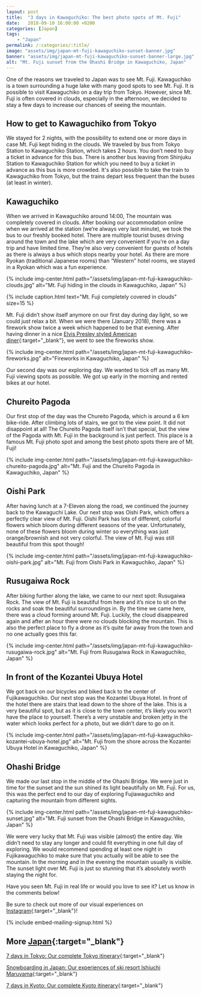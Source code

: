 ```yaml
---
layout: post
title:  "3 days in Kawaguchiko: The best photo spots of Mt. Fuji"
date:   2018-09-10 16:00:00 +0200
categories: [Japan]
tags:
    - "Japan"
permalink: /:categories/:title/
image: "assets/img/japan-mt-fuji-kawaguchiko-sunset-banner.jpg"
banner: "assets/img/japan-mt-fuji-kawaguchiko-sunset-banner-large.jpg"
alt: "Mt. Fuji sunset from the Ohashi Bridge in Kawaguchiko, Japan"
---
```


One of the reasons we traveled to Japan was to see Mt. Fuji. Kawaguchiko is a town surrounding a huge lake with many good spots to see Mt. Fuji. It is possible to visit Kawaguchiko on a day trip from Tokyo. However, since Mt. Fuji is often covered in clouds, especially in the afternoon, we decided to stay a few days to increase our chances of seeing the mountain.  

## How to get to Kawaguchiko from Tokyo

We stayed for 2 nights, with the possibility to extend one or more days in case Mt. Fuji kept hiding in the clouds. We traveled by bus from Tokyo Station to Kawaguchiko Station, which takes 2 hours. You don’t need to buy a ticket in advance for this bus. There is another bus leaving from Shinjuku Station to Kawaguchiko Station for which you need to buy a ticket in advance as this bus is more crowded. It's also possible to take the train to Kawaguchiko from Tokyo, but the trains depart less frequent than the buses (at least in winter). 

## Kawaguchiko 

When we arrived in Kawaguchiko around 14:00, The mountain was completely covered in clouds. After booking our accommodation online when we arrived at the station (we’re always very last minute), we took the bus to our freshly booked hotel. There are multiple tourist buses driving around the town and the lake which are very convenient if you’re on a day trip and have limited time. They’re also very convenient for guests of hotels as there is always a bus which stops nearby your hotel. As there are more Ryokan (traditional Japanese rooms) than “Western” hotel rooms, we stayed in a Ryokan which was a fun experience.  

{% include img-center.html path="/assets/img/japan-mt-fuji-kawaguchiko-clouds.jpg" alt="Mt. Fuji hiding in the clouds in Kawaguchiko, Japan" %}

{% include caption.html text="Mt. Fuji completely covered in clouds" size=15 %}

Mt. Fuji didn’t show itself anymore on our first day during day light, so we could just relax a bit. When we were there (January 2018), there was a firework show twice a week which happened to be that evening. After having dinner in a nice [Elvis Presley styled American diner][restaurant kawaguchiko]{:target="_blank"}, we went to see the fireworks show. 

{% include img-center.html path="/assets/img/japan-mt-fuji-kawaguchiko-fireworks.jpg" alt="Fireworks in Kawaguchiko, Japan" %}

Our second day was our exploring day. We wanted to tick off as many Mt. Fuji viewing spots as possible. We got up early in the morning and rented bikes at our hotel. 

## Chureito Pagoda

Our first stop of the day was the Chureito Pagoda, which is around a 6 km bike-ride. After climbing lots of stairs, we got to the view point. It did not disappoint at all! The Chureito Pagoda itself isn’t that special, but the view of the Pagoda with Mt. Fuji in the background is just perfect. This place is a famous Mt. Fuji photo spot and among the best photo spots there are of Mt. Fuji!

{% include img-center.html path="/assets/img/japan-mt-fuji-kawaguchiko-chureito-pagoda.jpg" alt="Mt. Fuji and the Chureito Pagoda in Kawaguchiko, Japan" %}

## Oishi Park

After having lunch at a 7-Eleven along the road, we continued the journey back to the Kawaguchi Lake. Our next stop was Oishi Park, which offers a perfectly clear view of Mt. Fuji. Oishi Park has lots of different, colorful flowers which bloom during different seasons of the year. Unfortunately, none of these flowers bloom during winter so everything was just orange/brownish and not very colorful. The view of Mt. Fuji was still beautiful from this spot though! 

{% include img-center.html path="/assets/img/japan-mt-fuji-kawaguchiko-oishi-park.jpg" alt="Mt. Fuji from Oishi Park in Kawaguchiko, Japan" %}

## Rusugaiwa Rock

After biking further along the lake, we came to our next spot: Rusugaiwa Rock. The view of Mt. Fuji is beautiful from here and it’s nice to sit on the rocks and soak the beautiful surroundings in. By the time we came here, there was a cloud forming around Mt. Fuji. Luckily, the cloud disappeared again and after an hour there were no clouds blocking the mountain. This is also the perfect place to fly a drone as it’s quite far away from the town and no one actually goes this far.   

{% include img-center.html path="/assets/img/japan-mt-fuji-kawaguchiko-rusugaiwa-rock.jpg" alt="Mt. Fuji from Rusugaiwa Rock in Kawaguchiko, Japan" %}

## In front of the Kozantei Ubuya Hotel

We got back on our bicycles and biked back to the center of Fujikawaguchiko. Our next stop was the Kozantei Ubuya Hotel. In front of the hotel there are stairs that lead down to the shore of the lake. This is a very beautiful spot, but as it is close to the town center, it’s likely you won’t have the place to yourself. There’s a very unstable and broken jetty in the water which looks perfect for a photo, but we didn’t dare to go on it. 

{% include img-center.html path="/assets/img/japan-mt-fuji-kawaguchiko-kozantei-ubuya-hotel.jpg" alt="Mt. Fuji from the shore across the Kozantei Ubuya Hotel in Kawaguchiko, Japan" %}

## Ohashi Bridge

We made our last stop in the middle of the Ohashi Bridge. We were just in time for the sunset and the sun shined its light beautifully on Mt. Fuji. For us, this was the perfect end to our day of exploring Fujiawaguchiko and capturing the mountain from different sights.

{% include img-center.html path="/assets/img/japan-mt-fuji-kawaguchiko-sunset.jpg" alt="Mt. Fuji sunset from the Ohashi Bridge in Kawaguchiko, Japan" %}

We were very lucky that Mt. Fuji was visible (almost) the entire day. We didn’t need to stay any longer and could fit everything in one full day of exploring. We would recommend spending at least one night in Fujikawaguchiko to make sure that you actually will be able to see the mountain. In the morning and in the evening the mountain usually is visible. The sunset light over Mt. Fuji is just so stunning that it’s absolutely worth staying the night for. 

Have you seen Mt. Fuji in real life or would you love to see it? Let us know in the comments below!

Be sure to check out more of our visual experiences on [Instagram][instagram]{:target="_blank"}!

{% include embed-mailing-signup.html %}

## More [Japan][japan]{:target="_blank"}

[7 days in Tokyo: Our complete Tokyo itinerary][tokyo itinerary]{:target="_blank"}

[Snowboarding in Japan: Our experiences of ski resort Ishiuchi Maruyama][snowboarding japan]{:target="_blank"}

[7 days in Kyoto: Our complete Kyoto itinerary][kyoto itinerary]{:target="_blank"}

[tokyo itinerary]: https://kipamojo.world/japan/7-days-in-Tokyo-Our-complete-Tokyo-itinerary/
[snowboarding japan]: https://kipamojo.world/japan/Snowboarding-in-Japan-Our-experiences-of-ski-resort-Ishiuchi-Maruyama/
[kyoto itinerary]: https://kipamojo.world/japan/7-days-in-Kyoto-Our-complete-Kyoto-itinerary/

[japan]: https://kipamojo.world/tags#japan

[instagram]: https://instagram.com/kipamojo

[restaurant kawaguchiko]: https://goo.gl/maps/2u5efM9H1H52 
